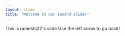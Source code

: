 ```yaml
---
layout: slide
title: "Welcome to our second slide!"
---
```

This is rameshj22's slide
Use the left arrow to go back!